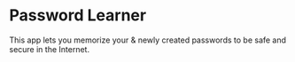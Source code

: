 # Password Learner

This app lets you memorize your & newly created passwords to be safe and secure in the Internet.
